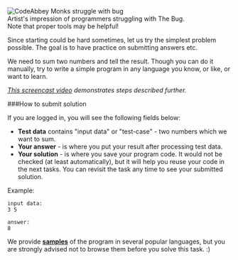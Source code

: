 <div class="centered hint">
	<img alt="CodeAbbey Monks struggle with bug" src="http://s3.postimg.org/ioodpr0tf/bug_monk_72_sm.gif"/><br/>
	<span>Artist's impression of programmers struggling with The Bug.</span><br/>
	<span>Note that proper tools may be helpful!</span>
</div>

Since starting could be hard sometimes, let us try the simplest problem possible.
The goal is to have practice on submitting answers etc.

We need to sum two numbers and tell the result. Though you can do it manually, try to write a simple
program in any language you know, or like, or want to learn.

_[This screencast video](http://www.youtube.com/watch?v=gxfqeDm-B6k) demonstrates steps described further._

###How to submit solution

If you are logged in, you will see the following fields below:  

- **Test data** contains "input data" or "test-case" - two numbers which we want to sum.
- **Your answer** - is where you put your result after processing test data.
- **Your solution** - is where you save your program code. It would not be checked
    (at least automatically), but it will help you reuse your code in the next tasks.
    You can revisit the task any time to see your submitted solution.

Example:

	input data:
	3 5
	
	answer:
	8

We provide **[samples](../wiki/running)** of the program in several popular languages,
but you are strongly advised not to browse them before you solve this task. :)
